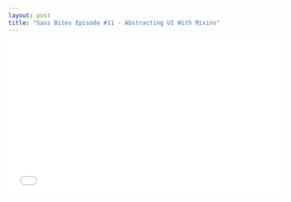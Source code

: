 ```yaml
---
layout: post
title: "Sass Bites Episode #11 - Abstracting UI With Mixins"
---
```


<iframe width='560' height='315' src='//www.youtube.com/embed/WF0cbWhPJwM' frameborder='0' allowfullscreen></iframe>